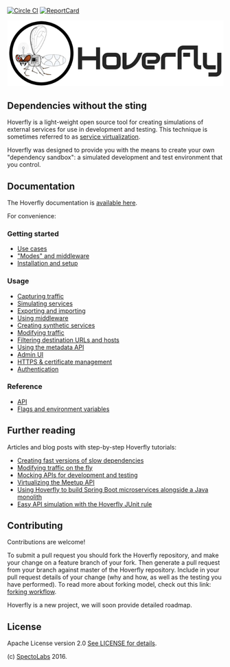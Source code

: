 [![Circle CI][CircleCI-Image]][CircleCI-Url]
[![ReportCard][ReportCard-Image]][ReportCard-Url]

![Hoverfly](core/static/img/hoverfly_logo.png)
## Dependencies without the sting

Hoverfly is a light-weight open source tool for creating simulations of external services for use in development and testing. 
This technique is sometimes referred to as [service virtualization](https://en.wikipedia.org/wiki/Service_virtualization).

Hoverfly was designed to provide you with the means to create your own "dependency sandbox": a simulated development and test environment that you control.

## Documentation

The Hoverfly documentation is [available here](https://www.gitbook.com/book/spectolabs/hoverfly/details).

For convenience:

### Getting started
* [Use cases](https://spectolabs.gitbooks.io/hoverfly/content/getting_started/use_cases.html)
* ["Modes" and middleware](https://spectolabs.gitbooks.io/hoverfly/content/getting_started/modes_and_middleware.html)
* [Installation and setup](https://spectolabs.gitbooks.io/hoverfly/content/getting_started/installation_and_setup.html)

### Usage
* [Capturing traffic](https://spectolabs.gitbooks.io/hoverfly/content/usage/capturing_traffic.html)
* [Simulating services](https://spectolabs.gitbooks.io/hoverfly/content/usage/simulating_services.html)
* [Exporting and importing](https://spectolabs.gitbooks.io/hoverfly/content/usage/exporting_and_importing.html)
* [Using middleware](https://spectolabs.gitbooks.io/hoverfly/content/usage/using_middleware.html)
* [Creating synthetic services](https://spectolabs.gitbooks.io/hoverfly/content/usage/creating_synthetic_services.html)
* [Modifying traffic](https://spectolabs.gitbooks.io/hoverfly/content/usage/modifying_traffic.html)
* [Filtering destination URLs and hosts](https://spectolabs.gitbooks.io/hoverfly/content/usage/filtering_destination_urls_and_hosts.html)
* [Using the metadata API](https://spectolabs.gitbooks.io/hoverfly/content/usage/using_the_metadata_api.html)
* [Admin UI](https://spectolabs.gitbooks.io/hoverfly/content/usage/admin_ui.html)
* [HTTPS & certificate management](https://spectolabs.gitbooks.io/hoverfly/content/usage/certificate_management.html)
* [Authentication](https://spectolabs.gitbooks.io/hoverfly/content/usage/authentication.html)

### Reference
* [API](https://spectolabs.gitbooks.io/hoverfly/content/reference/api.html)
* [Flags and environment variables](https://spectolabs.gitbooks.io/hoverfly/content/reference/flags_and_environment_variables.html)


## Further reading

Articles and blog posts with step-by-step Hoverfly tutorials:

* [Creating fast versions of slow dependencies](http://www.specto.io/blog/speeding-up-your-slow-dependencies.html)
* [Modifying traffic on the fly](http://www.specto.io/blog/service-virtualization-is-so-last-year.html)
* [Mocking APIs for development and testing](http://www.specto.io/blog/api-mocking-for-dev-and-test-part-1.html)
* [Virtualizing the Meetup API](http://www.specto.io/blog/hoverfly-meetup-api.html)
* [Using Hoverfly to build Spring Boot microservices alongside a Java monolith](http://www.specto.io/blog/using-api-simulation-to-build-microservices.html)
* [Easy API simulation with the Hoverfly JUnit rule](https://specto.io/blog/hoverfly-junit-api-simulation.html)

## Contributing

Contributions are welcome!

To submit a pull request you should fork the Hoverfly repository, and make your change on a feature branch of your fork.
Then generate a pull request from your branch against master of the Hoverfly repository. Include in your pull request
details of your change (why and how, as well as the testing you have performed). To read more about forking model, check out
this link: [forking workflow](https://www.atlassian.com/git/tutorials/comparing-workflows/forking-workflow).

Hoverfly is a new project, we will soon provide detailed roadmap.

## License

Apache License version 2.0 [See LICENSE for details](https://github.com/SpectoLabs/hoverfly/blob/master/LICENSE).

(c) [SpectoLabs](https://specto.io) 2016.

[CircleCI-Image]: https://circleci.com/gh/SpectoLabs/hoverfly.svg?style=shield
[CircleCI-Url]: https://circleci.com/gh/SpectoLabs/hoverfly
[ReportCard-Url]: http://goreportcard.com/report/spectolabs/hoverfly
[ReportCard-Image]: http://goreportcard.com/badge/spectolabs/hoverfly
